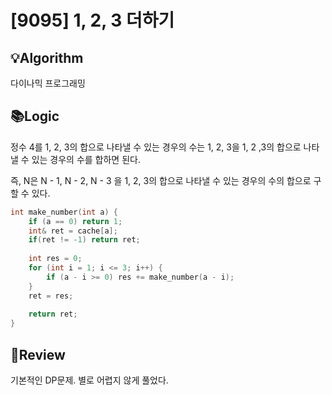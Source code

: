 # [9095] 1, 2, 3 더하기
## 💡Algorithm
다이나믹 프로그래밍
## 📚Logic
정수 4를 1, 2, 3의 합으로 나타낼 수 있는 경우의 수는 1, 2, 3을 1, 2 ,3의 합으로 나타낼 수 있는 경우의 수를 합하면 된다.

즉, N은 N - 1, N - 2, N - 3 을 1, 2, 3의 합으로 나타낼 수 있는 경우의 수의 합으로 구할 수 있다.

```c++
int make_number(int a) {
    if (a == 0) return 1;
    int& ret = cache[a];
    if(ret != -1) return ret;
    
    int res = 0;
    for (int i = 1; i <= 3; i++) {
        if (a - i >= 0) res += make_number(a - i);
    }
    ret = res;
    
    return ret;
}
```
## 📝Review
기본적인 DP문제. 별로 어렵지 않게 풀었다.

